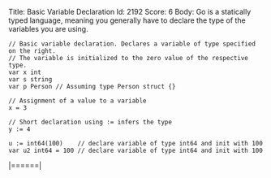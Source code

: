 Title: Basic Variable Declaration
Id: 2192
Score: 6
Body:
Go is a statically typed language, meaning you generally have to declare the type of the variables you are using.

    // Basic variable declaration. Declares a variable of type specified on the right.
    // The variable is initialized to the zero value of the respective type.
    var x int
    var s string
    var p Person // Assuming type Person struct {}

    // Assignment of a value to a variable
    x = 3

    // Short declaration using := infers the type
    y := 4

    u := int64(100)    // declare variable of type int64 and init with 100 
    var u2 int64 = 100 // declare variable of type int64 and init with 100

|======|

